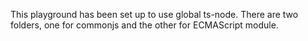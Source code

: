 This playground has been set up to use global ts-node. There are two folders, one for commonjs and the other for ECMAScript module.